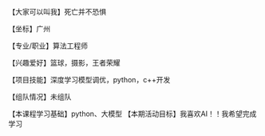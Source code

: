 【大家可以叫我】死亡并不恐惧

【坐标】广州

【专业/职业】算法工程师

【兴趣爱好】篮球，摄影，王者荣耀

【项目技能】深度学习模型调优，python，c++开发

【组队情况】未组队

【本课程学习基础】python、大模型
【本期活动目标】我喜欢AI！！我希望完成学习
